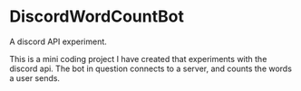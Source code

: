 # DiscordWordCountBot
A discord API experiment.

This is a mini coding project I have created that experiments with the discord api.
The bot in question connects to a server, and counts the words a user sends.
